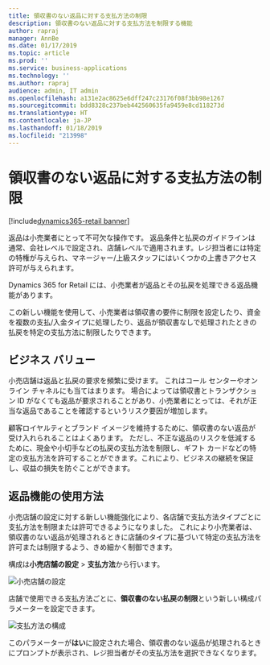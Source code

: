 ```yaml
---
title: 領収書のない返品に対する支払方法の制限
description: 領収書のない返品に対する支払方法を制限する機能
author: rapraj
manager: AnnBe
ms.date: 01/17/2019
ms.topic: article
ms.prod: ''
ms.service: business-applications
ms.technology: ''
ms.author: rapraj
audience: admin, IT admin
ms.openlocfilehash: a131e2ac8625e6dff247c23176f08f3bb98e1267
ms.sourcegitcommit: bdd8328c237beb442560635fa9459e8cd118273d
ms.translationtype: HT
ms.contentlocale: ja-JP
ms.lasthandoff: 01/18/2019
ms.locfileid: "213998"
---
```

# <a name="payment-method-restrictions-for-returns-without-a-receipt"></a>領収書のない返品に対する支払方法の制限


[!include[dynamics365-retail banner](../includes/dynamics365-retail.md)]

返品は小売業者にとって不可欠な操作です。 返品条件と払戻のガイドラインは通常、会社レベルで設定され、店舗レベルで適用されます。レジ担当者には特定の特権が与えられ、マネージャー/上級スタッフにはいくつかの上書きアクセス許可が与えられます。 

Dynamics 365 for Retail には、小売業者が返品とその払戻を処理できる返品機能があります。 

この新しい機能を使用して、小売業者は領収書の要件に制限を設定したり、資金を複数の支払/入金タイプに処理したり、返品が領収書なしで処理されたときの払戻を特定の支払方法に制限したりできます。 

## <a name="business-value"></a>ビジネス バリュー
小売店舗は返品と払戻の要求を頻繁に受けます。 これはコール センターやオンライン チャネルにも当てはまります。 場合によっては領収書とトランザクション ID がなくても返品が要求されることがあり、小売業者にとっては、それが正当な返品であることを確認するというリスク要因が増加します。 

顧客ロイヤルティとブランド イメージを維持するために、領収書のない返品が受け入れられることはよくあります。 ただし、不正な返品のリスクを低減するために、現金や小切手などの払戻の支払方法を制限し、ギフト カードなどの特定の支払方法を許可することができます。これにより、ビジネスの継続を保証し、収益の損失を防ぐことができます。 

## <a name="how-to-use-the-returns-feature"></a>返品機能の使用方法
小売店舗の設定に対する新しい機能強化により、各店舗で支払方法タイプごとに支払方法を制限または許可できるようになりました。 これにより小売業者は、領収書のない返品が処理されるときに店舗のタイプに基づいて特定の支払方法を許可または制限するよう、きめ細かく制御できます。 

構成は**小売店舗の設定** \> **支払方法**から行います。

![小売店舗の設定](../../media/NoReceiptReturns1.png "小売店舗の設定") 

店舗で使用できる支払方法ごとに、**領収書のない払戻の制限**という新しい構成パラメーターを設定できます。 

![支払方法の構成](../../media/NoReceiptReturns2.png  "支払方法の構成") 

このパラメーターが**はい**に設定された場合、領収書のない返品が処理されるときにプロンプトが表示され、レジ担当者がその支払方法を選択できなくなります。 
